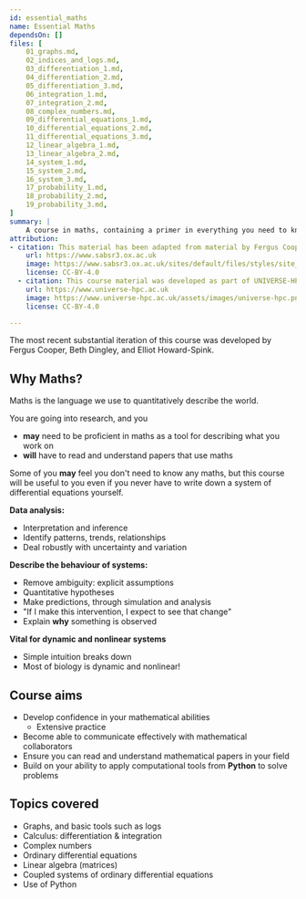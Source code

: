 ```yaml
---
id: essential_maths
name: Essential Maths
dependsOn: []
files: [
    01_graphs.md,
    02_indices_and_logs.md,
    03_differentiation_1.md,
    04_differentiation_2.md,
    05_differentiation_3.md,
    06_integration_1.md,
    07_integration_2.md,
    08_complex_numbers.md,
    09_differential_equations_1.md,
    10_differential_equations_2.md,
    11_differential_equations_3.md,
    12_linear_algebra_1.md,
    13_linear_algebra_2.md,
    14_system_1.md,
    15_system_2.md,
    16_system_3.md,
    17_probability_1.md,
    18_probability_2.md,
    19_probability_3.md,
]
summary: |
    A course in maths, containing a primer in everything you need to know in order to analyse systems of differential equations. 
attribution: 
- citation: This material has been adapted from material by Fergus Cooper from the "Essential Mathematics" module of the SABS R³ Center for Doctoral Training.
    url: https://www.sabsr3.ox.ac.uk
    image: https://www.sabsr3.ox.ac.uk/sites/default/files/styles/site_logo/public/styles/site_logo/public/sabsr3/site-logo/sabs_r3_cdt_logo_v3_111x109.png
    license: CC-BY-4.0
  - citation: This course material was developed as part of UNIVERSE-HPC, which is funded through the SPF ExCALIBUR programme under grant number EP/W035731/1 
    url: https://www.universe-hpc.ac.uk
    image: https://www.universe-hpc.ac.uk/assets/images/universe-hpc.png
    license: CC-BY-4.0

---
```


The most recent substantial iteration of this course was developed by Fergus Cooper, Beth Dingley, and Elliot Howard-Spink.


## Why Maths?

Maths is the language we use to quantitatively describe the world.

You are going into research, and you

- **may** need to be proficient in maths as a tool for describing what you work on
- **will** have to read and understand papers that use maths

Some of you **may** feel you don't need to know any maths, but this course will be useful to you even if you never have to write down a system of differential equations yourself.

**Data analysis:**

- Interpretation and inference
- Identify patterns, trends, relationships
- Deal robustly with uncertainty and variation

**Describe the behaviour of systems:**

- Remove ambiguity: explicit assumptions
- Quantitative hypotheses
- Make predictions, through simulation and analysis
- "If I make this intervention, I expect to see that change"
- Explain **why** something is observed


**Vital for dynamic and nonlinear systems**

- Simple intuition breaks down
- Most of biology is dynamic and nonlinear!


## Course aims

- Develop confidence in your mathematical abilities
    - Extensive practice
- Become able to communicate effectively with mathematical collaborators
- Ensure you can read and understand mathematical papers in your field
- Build on your ability to apply computational tools from **Python** to solve problems

## Topics covered

- Graphs, and basic tools such as logs
- Calculus: differentiation & integration
- Complex numbers
- Ordinary differential equations
- Linear algebra (matrices)
- Coupled systems of ordinary differential equations
- Use of Python
